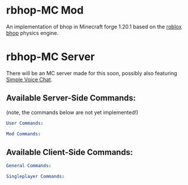 # rbhop-MC Mod
An implementation of bhop in Minecraft forge 1.20.1 based on the [roblox bhop](https://www.roblox.com/games/5315046213) physics engine.

# rbhop-MC Server
There will be an MC server made for this soon, possibly also featuring [Simple Voice Chat](https://beta.curseforge.com/minecraft/mc-mods/simple-voice-chat/files/4271644).


## Available Server-Side Commands:
(note, the commands below are not yet implemented!)
```yaml
User Commands:

Mod Commands:

```

## Available Client-Side Commands:
```yaml
General Commands:

Singleplayer Commands:

```
